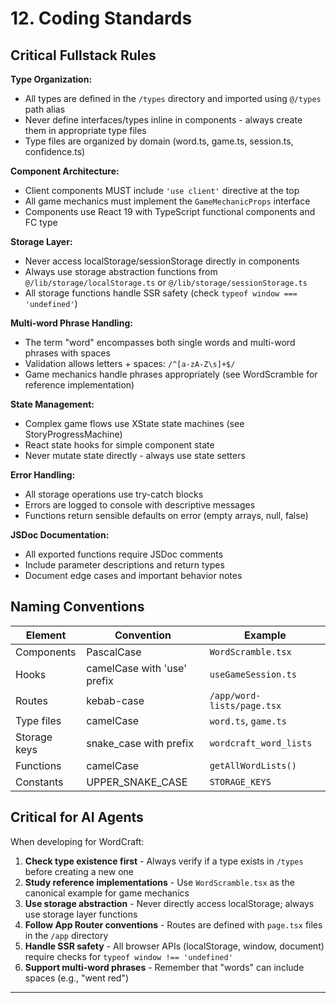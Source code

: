 # 12. Coding Standards

## Critical Fullstack Rules

**Type Organization:**
- All types are defined in the `/types` directory and imported using `@/types` path alias
- Never define interfaces/types inline in components - always create them in appropriate type files
- Type files are organized by domain (word.ts, game.ts, session.ts, confidence.ts)

**Component Architecture:**
- Client components MUST include `'use client'` directive at the top
- All game mechanics must implement the `GameMechanicProps` interface
- Components use React 19 with TypeScript functional components and FC type

**Storage Layer:**
- Never access localStorage/sessionStorage directly in components
- Always use storage abstraction functions from `@/lib/storage/localStorage.ts` or `@/lib/storage/sessionStorage.ts`
- All storage functions handle SSR safety (check `typeof window === 'undefined'`)

**Multi-word Phrase Handling:**
- The term "word" encompasses both single words and multi-word phrases with spaces
- Validation allows letters + spaces: `/^[a-zA-Z\s]+$/`
- Game mechanics handle phrases appropriately (see WordScramble for reference implementation)

**State Management:**
- Complex game flows use XState state machines (see StoryProgressMachine)
- React state hooks for simple component state
- Never mutate state directly - always use state setters

**Error Handling:**
- All storage operations use try-catch blocks
- Errors are logged to console with descriptive messages
- Functions return sensible defaults on error (empty arrays, null, false)

**JSDoc Documentation:**
- All exported functions require JSDoc comments
- Include parameter descriptions and return types
- Document edge cases and important behavior notes

## Naming Conventions

| Element | Convention | Example |
|---------|-----------|---------|
| Components | PascalCase | `WordScramble.tsx` |
| Hooks | camelCase with 'use' prefix | `useGameSession.ts` |
| Routes | kebab-case | `/app/word-lists/page.tsx` |
| Type files | camelCase | `word.ts`, `game.ts` |
| Storage keys | snake_case with prefix | `wordcraft_word_lists` |
| Functions | camelCase | `getAllWordLists()` |
| Constants | UPPER_SNAKE_CASE | `STORAGE_KEYS` |

## Critical for AI Agents

When developing for WordCraft:

1. **Check type existence first** - Always verify if a type exists in `/types` before creating a new one
2. **Study reference implementations** - Use `WordScramble.tsx` as the canonical example for game mechanics
3. **Use storage abstraction** - Never directly access localStorage; always use storage layer functions
4. **Follow App Router conventions** - Routes are defined with `page.tsx` files in the `/app` directory
5. **Handle SSR safety** - All browser APIs (localStorage, window, document) require checks for `typeof window !== 'undefined'`
6. **Support multi-word phrases** - Remember that "words" can include spaces (e.g., "went red")

---
